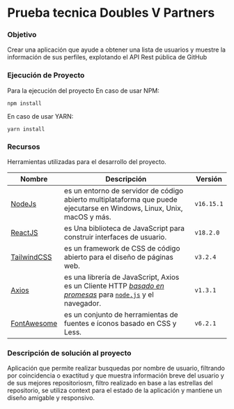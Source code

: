 
# Prueba tecnica Doubles V Partners

### Objetivo

Crear una aplicación que ayude a obtener una lista de usuarios y
muestre la información de sus perfiles, explotando el API Rest pública de
GitHub

### Ejecución de Proyecto

Para la ejecución del proyecto 
En caso de usar NPM:

    npm install
En caso de usar YARN:

    yarn install

### Recursos
Herramientas utilizadas para el desarrollo del proyecto.
 
| Nombre | Descripción | Versión |
| -- | -- | -- |
| [NodeJs](https://nodejs.org/) | es un entorno de servidor de código abierto multiplataforma que puede ejecutarse en Windows, Linux, Unix, macOS y más. | ``v16.15.1`` | 
| [ReactJS](https://reactjs.org/) | es Una biblioteca de JavaScript para construir interfaces de usuario. | ``v18.2.0`` |
| [TailwindCSS](https://tailwindcss.com/)|es un framework de CSS de código abierto​ para el diseño de páginas web. | ``v3.2.4``
|[Axios](https://axios-http.com/docs/intro)|es una librería de JavaScript, Axios es un Cliente HTTP _[basado en promesas](https://javascript.info/promise-basics)_ para [`node.js`](https://nodejs.org/) y el navegador.| ``v1.3.1``
|[FontAwesome](https://fontawesome.com/)|es un conjunto de herramientas de fuentes e íconos basado en CSS y Less.| ``v6.2.1``

### Descripción de solución al proyecto

Aplicación que permite realizar busquedas por nombre de usuario, filtrando por coincidencia o exactitud y que muestra información breve del usuario y de sus mejores repositoriosm, filtro realizado en base a las estrellas del repositorio, se utiliza context para el estado de la aplicación y mantiene un diseño amigable y responsivo.
